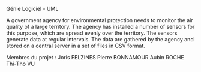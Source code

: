 Génie Logiciel - UML

A government agency for environmental protection needs to monitor the air quality of a large
territory. The agency has installed a number of sensors for this purpose, which are spread evenly over
the territory. The sensors generate data at regular intervals. The data are gathered by the agency and
stored on a central server in a set of files in CSV format.

Membres du projet :
Joris FELZINES
Pierre BONNAMOUR
Aubin ROCHE
Thi-Tho VU
